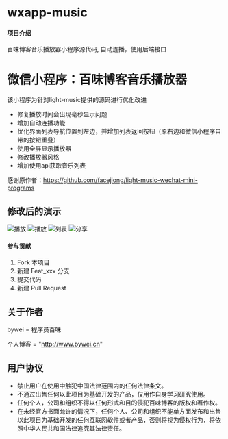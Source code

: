 # wxapp-music

#### 项目介绍
百味博客音乐播放器小程序源代码, 自动连播，使用后端接口

# 微信小程序：百味博客音乐播放器

该小程序为针对light-music提供的源码进行优化改进
* 修复播放时间会出现毫秒显示问题
* 增加自动连播功能
* 优化界面列表导航位置到左边，并增加列表返回按钮（原右边和微信小程序自带的按钮重叠）
* 使用全屏显示播放器
* 修改播放器风格
* 增加使用api获取音乐列表

感谢原作者：https://github.com/facejiong/light-music-wechat-mini-programs

## 修改后的演示
![播放](./screenshot/2.jpg)
![播放](./screenshot/3.jpg)
![列表](./screenshot/4.jpg)
![分享](./screenshot/5.jpg)

#### 参与贡献

1. Fork 本项目
2. 新建 Feat_xxx 分支
3. 提交代码
4. 新建 Pull Request

## 关于作者
bywei = 程序员百味

个人博客 = "http://www.bywei.cn"

## 用户协议
* 禁止用户在使用中触犯中国法律范围内的任何法律条文。
* 不通过出售任何以此项目为基础开发的产品，仅用作自身学习研究使用。
* 任何个人，公司和组织不得以任何形式和目的侵犯百味博客的版权和著作权。
* 在未经官方书面允许的情况下，任何个人、公司和组织不能单方面发布和出售以此项目为基础开发的任何互联网软件或者产品，否则将视为侵权行为，将依照中华人民共和国法律追究其法律责任。